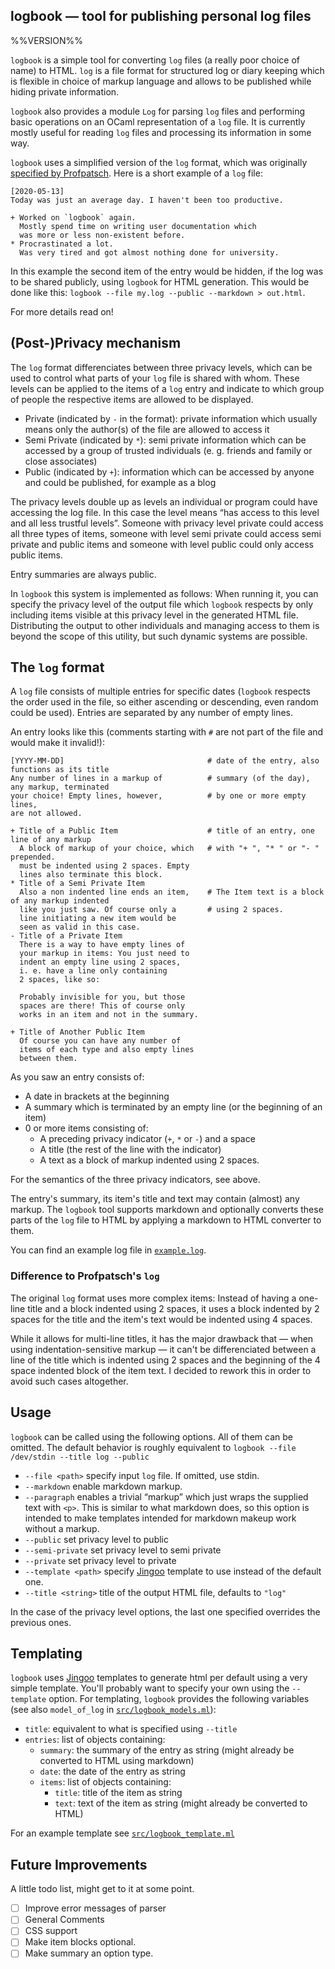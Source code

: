 logbook — tool for publishing personal log files
-------------------------------------------------------------------------------
%%VERSION%%

`logbook` is a simple tool for converting `log` files (a really poor choice of
name) to HTML. `log` is a file format for structured log or diary keeping which
is flexible in choice of markup language and allows to be published while hiding
private information.

`logbook` also provides a module `Log` for parsing `log` files and performing
basic operations on an OCaml representation of a `log` file. It is currently
mostly useful for reading `log` files and processing its information in some
way.

`logbook` uses a simplified version of the `log` format, which was originally
[specified by Profpatsch](https://gist.github.com/Profpatsch/092ff68fa267b9fa0ccbe13e98149b21).
Here is a short example of a `log` file:

    [2020-05-13]
    Today was just an average day. I haven't been too productive.

    + Worked on `logbook` again.
      Mostly spend time on writing user documentation which
      was more or less non-existent before.
    * Procrastinated a lot.
      Was very tired and got almost nothing done for university.

In this example the second item of the entry would be hidden, if the
log was to be shared publicly, using `logbook` for HTML generation.
This would be done like this: `logbook --file my.log --public --markdown > out.html`.

For more details read on!

## (Post-)Privacy mechanism

The `log` format differenciates between three privacy levels, which can be used
to control what parts of your `log` file is shared with whom. These levels can
be applied to the items of a `log` entry and indicate to which group of people
the respective items are allowed to be displayed.

* Private (indicated by `-` in the format): private information which
  usually means only the author(s) of the file are allowed to access it
* Semi Private (indicated by `*`): semi private information
  which can be accessed by a group of trusted individuals (e. g. friends and
  family or close associates)
* Public (indicated by `+`): information which can be accessed by anyone and
  could be published, for example as a blog

The privacy levels double up as levels an individual or program could have accessing
the log file. In this case the level means “has access to this level and all less
trustful levels”. Someone with privacy level private could access all three types
of items, someone with level semi private could access semi private and public items
and someone with level public could only access public items.

Entry summaries are always public.

In `logbook` this system is implemented as follows: When running it, you can
specify the privacy level of the output file which `logbook` respects by
only including items visible at this privacy level in the generated HTML file.
Distributing the output to other individuals and managing access to them is
beyond the scope of this utility, but such dynamic systems are possible.

## The `log` format

A `log` file consists of multiple entries for specific dates (`logbook` respects
the order used in the file, so either ascending or descending, even random could
be used). Entries are separated by any number of empty lines.

An entry looks like this (comments starting with `#` are not part of the file and
would make it invalid!):

    [YYYY-MM-DD]                                # date of the entry, also functions as its title
    Any number of lines in a markup of          # summary (of the day), any markup, terminated
    your choice! Empty lines, however,          # by one or more empty lines,
    are not allowed.
    
    + Title of a Public Item                    # title of an entry, one line of any markup
      A block of markup of your choice, which   # with "+ ", "* " or "- " prepended.
      must be indented using 2 spaces. Empty
      lines also terminate this block.
    * Title of a Semi Private Item
      Also a non indented line ends an item,    # The Item text is a block of any markup indented
      like you just saw. Of course only a       # using 2 spaces.
      line initiating a new item would be
      seen as valid in this case.
    - Title of a Private Item
      There is a way to have empty lines of
      your markup in items: You just need to
      indent an empty line using 2 spaces,
      i. e. have a line only containing
      2 spaces, like so:
      
      Probably invisible for you, but those
      spaces are there! This of course only
      works in an item and not in the summary.
    
    + Title of Another Public Item
      Of course you can have any number of
      items of each type and also empty lines
      between them.

As you saw an entry consists of:

* A date in brackets at the beginning
* A summary which is terminated by an empty line (or the beginning of an item)
* 0 or more items consisting of:
  * A preceding privacy indicator (`+`, `*` or `-`) and a space
  * A title (the rest of the line with the indicator)
  * A text as a block of markup indented using 2 spaces.

For the semantics of the three privacy indicators, see above.

The entry's summary, its item's title and text may contain (almost) any
markup. The `logbook` tool supports markdown and optionally converts these
parts of the `log` file to HTML by applying a markdown to HTML converter
to them.

You can find an example log file in [`example.log`](./example.log).

### Difference to Profpatsch's `log`

The original `log` format uses more complex items: Instead of having a one-line title and
a block indented using 2 spaces, it uses a block indented by 2 spaces for the title and
the item's text would be indented using 4 spaces.

While it allows for multi-line titles, it has the major drawback that — when using
indentation-sensitive markup — it can't be differenciated between a line of the title
which is indented using 2 spaces and the beginning of the 4 space indented block of
the item text. I decided to rework this in order to avoid such cases altogether.

## Usage

`logbook` can be called using the following options. All of them can be
omitted. The default behavior is roughly equivalent to
`logbook --file /dev/stdin --title log --public`

* `--file <path>` specify input `log` file. If omitted, use stdin.
* `--markdown` enable markdown markup.
* `--paragraph` enables a trivial “markup” which just wraps the supplied text with `<p>`.
  This is similar to what markdown does, so this option is intended to make templates
  intended for markdown makeup work without a markup.
* `--public` set privacy level to public
* `--semi-private` set privacy level to semi private
* `--private` set privacy level to private
* `--template <path>` specify [Jingoo](https://github.com/tategakibunko/jingoo)
  template to use instead of the default one.
* `--title <string>` title of the output HTML file, defaults to `"log"`

In the case of the privacy level options, the last one specified overrides the previous ones.

## Templating

`logbook` uses [Jingoo](https://github.com/tategakibunko/jingoo) templates to generate html
per default using a very simple template. You'll probably want to specify your own using
the `--template` option. For templating, `logbook` provides the following variables
(see also `model_of_log` in [`src/logbook_models.ml`](./src/logbook_models.ml)):

* `title`: equivalent to what is specified using `--title`
* `entries`: list of objects containing:
  * `summary`: the summary of the entry as string (might already be converted to HTML using markdown)
  * `date`: the date of the entry as string
  * `items`: list of objects containing:
    * `title`: title of the item as string
    * `text`: text of the item as string (might already be converted to HTML)

For an example template see [`src/logbook_template.ml`](./src/logbook_template.ml)

## Future Improvements

A little todo list, might get to it at some point.

* [ ] Improve error messages of parser
* [ ] General Comments
* [ ] CSS support
* [ ] Make item blocks optional.
* [ ] Make summary an option type.
